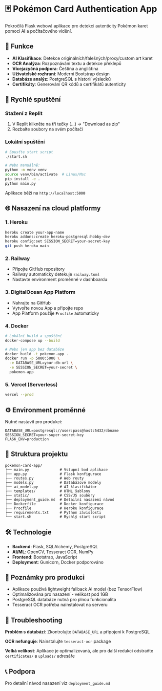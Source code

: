 # 🃏 Pokémon Card Authentication App

Pokročilá Flask webová aplikace pro detekci autenticity Pokémon karet pomocí AI a počítačového vidění.

## 🌟 Funkce

- **AI Klasifikace**: Detekce originálních/falešných/proxy/custom art karet
- **OCR Analýza**: Rozpoznávání textu a detekce překlepů
- **Vícejazyčná podpora**: Čeština a angličtina
- **Uživatelské rozhraní**: Moderní Bootstrap design
- **Databáze analýz**: PostgreSQL s historií výsledků
- **Certifikáty**: Generování QR kódů a certifikátů autenticity

## 🚀 Rychlé spuštění

### Stažení z Replit
1. V Replit klikněte na tři tečky (...) → "Download as zip"
2. Rozbalte soubory na svém počítači

### Lokální spuštění
```bash
# Spusťte start script
./start.sh

# Nebo manuálně:
python -m venv venv
source venv/bin/activate  # Linux/Mac
pip install -e .
python main.py
```

Aplikace běží na `http://localhost:5000`

## 🌐 Nasazení na cloud platformy

### 1. Heroku
```bash
heroku create your-app-name
heroku addons:create heroku-postgresql:hobby-dev
heroku config:set SESSION_SECRET=your-secret-key
git push heroku main
```

### 2. Railway
- Připojte GitHub repository
- Railway automaticky detekuje `railway.toml`
- Nastavte environment proměnné v dashboardu

### 3. DigitalOcean App Platform  
- Nahrajte na GitHub
- Vytvořte novou App a připojte repo
- App Platform použije `Procfile` automaticky

### 4. Docker
```bash
# Lokální build a spuštění
docker-compose up --build

# Nebo jen app bez databáze
docker build -t pokemon-app .
docker run -p 5000:5000 \
  -e DATABASE_URL=your-db-url \
  -e SESSION_SECRET=your-secret \
  pokemon-app
```

### 5. Vercel (Serverless)
```bash
vercel --prod
```

## ⚙️ Environment proměnné

Nutné nastavit pro produkci:
```
DATABASE_URL=postgresql://user:pass@host:5432/dbname
SESSION_SECRET=your-super-secret-key
FLASK_ENV=production
```

## 📁 Struktura projektu

```
pokemon-card-app/
├── main.py              # Vstupní bod aplikace
├── app.py               # Flask konfigurace
├── routes.py            # Web routy
├── models.py            # Databázové modely
├── ai_model.py          # AI klasifikátor
├── templates/           # HTML šablony
├── static/              # CSS/JS soubory
├── deployment_guide.md  # Detailní nasazení návod
├── Dockerfile           # Docker konfigurace
├── Procfile             # Heroku konfigurace
├── requirements.txt     # Python závislosti
└── start.sh             # Rychlý start script
```

## 🛠️ Technologie

- **Backend**: Flask, SQLAlchemy, PostgreSQL
- **AI/ML**: OpenCV, Tesseract OCR, NumPy
- **Frontend**: Bootstrap, JavaScript
- **Deployment**: Gunicorn, Docker podporováno

## 📝 Poznámky pro produkci

- Aplikace používá lightweight fallback AI model (bez TensorFlow)
- Optimalizována pro nasazení - velikost pod 1GB
- PostgreSQL databáze nutná pro plnou funkcionalita
- Tesseract OCR potřeba nainstalovat na serveru

## 🔧 Troubleshooting

**Problém s databází**: Zkontrolujte `DATABASE_URL` a připojení k PostgreSQL

**OCR nefunguje**: Nainstalujte `tesseract-ocr` package

**Velká velikost**: Aplikace je optimalizovaná, ale pro další redukci odstraňte `certificates/` a `uploads/` adresáře

## 📞 Podpora

Pro detailní návod nasazení viz `deployment_guide.md`